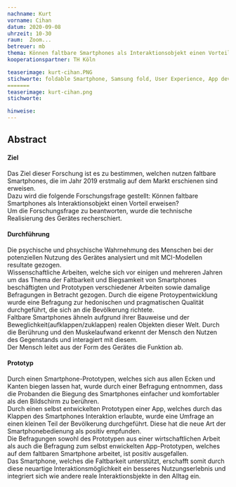 ```yaml
---
nachname: Kurt
vorname: Cihan
datum: 2020-09-08
uhrzeit: 10-30
raum:  Zoom...
betreuer: mb
thema: Können faltbare Smartphones als Interaktionsobjekt einen Vorteil erweisen?
kooperationspartner: TH Köln

teaserimage: kurt-cihan.PNG
stichworte: foldable Smartphone, Samsung fold, User Experience, App development
=======
teaserimage: kurt-cihan.png
stichworte: 

hinweise:
---
```


## Abstract
#### Ziel
Das Ziel dieser Forschung ist es zu bestimmen, welchen nutzen faltbare Smartphones, die im Jahr 2019 erstmalig auf dem Markt erschienen sind erweisen. <br> 
Dazu wird die folgende Forschungsfrage gestellt: Können faltbare Smartphones als Interaktionsobjekt einen Vorteil erweisen? <br>
Um die Forschungsfrage zu beantworten, wurde die technische Realisierung des Gerätes recherschiert. <br>
#### Durchführung
Die psychische und phsychische Wahrnehmung des Menschen bei der potenziellen Nutzung des Gerätes analysiert und mit MCI-Modellen resultate gezogen. <br>
Wissenschaftliche Arbeiten, welche sich vor einigen und mehreren Jahren um das Thema der Faltbarkeit und Biegsamkeit von Smartphones beschäftigten und Prototypen verschiedener Arbeiten sowie damalige Befragungen in Betracht gezogen.
Durch die eigene Protoypentwicklung wurde eine Befragung zur hedonischen und pragmatischen Qualität durchgeführt, die sich an die Bevölkerung richtete.  <br>
Faltbare Smartphones ähneln aufgrund ihrer Bauweise und der Beweglichkeit(aufklappen/zuklappen) realen Objekten dieser Welt. Durch die Berührung und den Muskelaufwand erkennt der Mensch den Nutzen des Gegenstands und interagiert mit diesem. <br>
Der Mensch leitet aus der Form des Gerätes die Funktion ab. <br>
#### Prototyp
Durch einen Smartphone-Prototypen, welches sich aus allen Ecken und Kanten biegen lassen hat, wurde durch einer Befragung entnommen, dass die Probanden die Biegung des Smartphones einfacher und komfortabler als den Bildschirm zu berühren. <br>
Durch einen selbst entwickelten Prototypen einer App, welches durch das Klappen des Smartphones Interaktion erlaubte, wurde eine Umfrage an einen kleinen Teil der Bevölkerung durchgeführt. Diese hat die neue Art der Smartphonebedienung als positiv empfunden. <br>
Die Befragungen sowohl des Prototypen aus einer wirtschaftlichen Arbeit als auch die Befragung zum selbst enwickelten App-Prototypen, welches auf dem faltbaren Smartphone arbeitet, ist positiv ausgefallen. <br> Das Smartphone, welches die Faltbarkeit unterstützt, erschafft somit durch diese neuartige Interaktionsmöglichkeit ein besseres Nutzungserlebnis und integriert sich wie andere reale Interaktionsbjekte in den Alltag ein.  